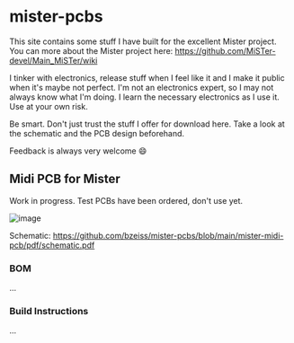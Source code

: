 # mister-pcbs

This site contains some stuff I have built for the excellent Mister project. You can more about the Mister project here: https://github.com/MiSTer-devel/Main_MiSTer/wiki

I tinker with electronics, release stuff when I feel like it and I make it public when it's maybe not perfect. I'm not an electronics expert, so I may not always know what I'm doing. I learn the necessary electronics as I use it. Use at your own risk.

Be smart. Don't just trust the stuff I offer for download here. Take a look at the schematic and the PCB design beforehand. 

Feedback is always very welcome :smile:

## Midi PCB for Mister
Work in progress. Test PCBs have been ordered, don't use yet.

![image](https://user-images.githubusercontent.com/884834/123555233-c1158500-d784-11eb-91bd-76e0d4421f2e.png)

Schematic: https://github.com/bzeiss/mister-pcbs/blob/main/mister-midi-pcb/pdf/schematic.pdf

### BOM

...

### Build Instructions

...
